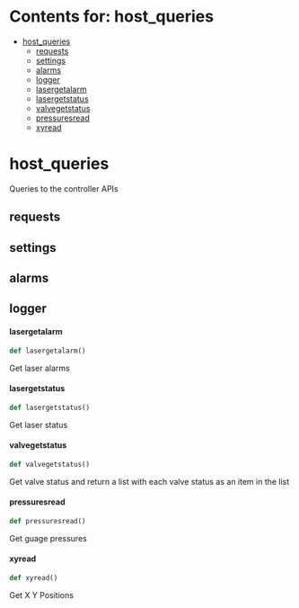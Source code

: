 # Contents for: host_queries

* [host\_queries](#host_queries)
  * [requests](#host_queries.requests)
  * [settings](#host_queries.settings)
  * [alarms](#host_queries.alarms)
  * [logger](#host_queries.logger)
  * [lasergetalarm](#host_queries.lasergetalarm)
  * [lasergetstatus](#host_queries.lasergetstatus)
  * [valvegetstatus](#host_queries.valvegetstatus)
  * [pressuresread](#host_queries.pressuresread)
  * [xyread](#host_queries.xyread)

<a id="host_queries"></a>

# host\_queries

Queries to the controller APIs

<a id="host_queries.requests"></a>

## requests

<a id="host_queries.settings"></a>

## settings

<a id="host_queries.alarms"></a>

## alarms

<a id="host_queries.logger"></a>

## logger

<a id="host_queries.lasergetalarm"></a>

#### lasergetalarm

```python
def lasergetalarm()
```

Get laser alarms

<a id="host_queries.lasergetstatus"></a>

#### lasergetstatus

```python
def lasergetstatus()
```

Get laser status

<a id="host_queries.valvegetstatus"></a>

#### valvegetstatus

```python
def valvegetstatus()
```

Get valve status and return a list with each valve status as an item in the list

<a id="host_queries.pressuresread"></a>

#### pressuresread

```python
def pressuresread()
```

Get guage pressures

<a id="host_queries.xyread"></a>

#### xyread

```python
def xyread()
```

Get X Y Positions

